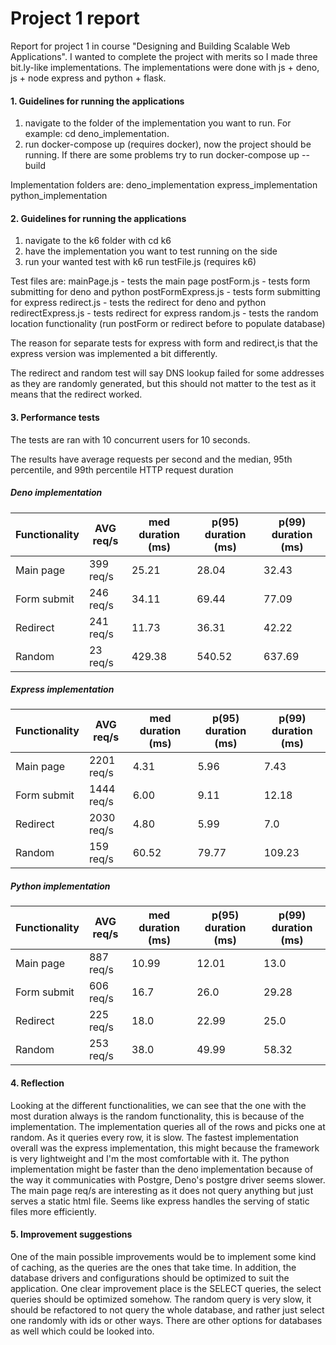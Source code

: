 # Project 1 report

Report for project 1 in course "Designing and Building Scalable Web Applications". I wanted to complete the project with merits so I made three bit.ly-like implementations.
The implementations were done with js + deno, js + node express and python + flask.

#### 1. Guidelines for running the applications
1. navigate to the folder of the implementation you want to run. For example: cd deno_implementation.
2. run docker-compose up (requires docker), now the project should be running. If there are some problems try to run docker-compose up --build

Implementation folders are:
deno_implementation
express_implementation
python_implementation

#### 2. Guidelines for running the applications
1. navigate to the k6 folder with cd k6
2. have the implementation you want to test running on the side
3. run your wanted test with k6 run testFile.js (requires k6)

Test files are:
mainPage.js - tests the main page
postForm.js - tests form submitting for deno and python
postFormExpress.js - tests form submitting for express
redirect.js - tests the redirect for deno and python
redirectExpress.js - tests redirect for express
random.js - tests the random location functionality (run postForm or redirect before to populate database)

The reason for separate tests for express with form and redirect,is that the express version was implemented a bit differently.

The redirect and random test will say DNS lookup failed for some addresses as they are randomly generated, but this should not matter to the test as it means that the redirect worked.

#### 3. Performance tests
The tests are ran with 10 concurrent users for 10 seconds.


The results have average requests per second and the median, 95th percentile, and 99th percentile HTTP request duration

##### Deno implementation #####

| Functionality | AVG req/s   | med duration (ms) | p(95) duration (ms)  | p(99) duration (ms) |
| -----------   | ----------- |------------------ | -------------------- | --------------------|           
| Main page     | 399 req/s   |       25.21       |          28.04       |       32.43         |
| Form submit   | 246 req/s   |       34.11       |          69.44       |       77.09         |
| Redirect      | 241 req/s   |       11.73       |          36.31       |       42.22         |
| Random        | 23  req/s   |       429.38      |         540.52       |      637.69         |

##### Express implementation #####

| Functionality | AVG req/s   | med duration (ms) | p(95) duration (ms)  | p(99) duration (ms) |
| -----------   | ----------- |------------------ | -------------------- | --------------------|           
| Main page     | 2201 req/s   |       4.31       |          5.96       |       7.43         |
| Form submit   | 1444 req/s   |       6.00       |          9.11       |       12.18         |
| Redirect      | 2030 req/s   |       4.80       |          5.99       |       7.0         |
| Random        | 159  req/s   |       60.52      |         79.77       |      109.23         |

##### Python implementation #####

| Functionality | AVG req/s   | med duration (ms) | p(95) duration (ms)  | p(99) duration (ms) |
| -----------   | ----------- |------------------ | -------------------- | --------------------|           
| Main page     | 887 req/s   |       10.99       |          12.01       |       13.0         |
| Form submit   | 606 req/s   |       16.7       |          26.0       |       29.28         |
| Redirect      | 225 req/s   |       18.0      |          22.99       |       25.0         |
| Random        | 253  req/s   |       38.0      |         49.99       |      58.32         |

#### 4. Reflection 
Looking at the different functionalities, we can see that the one with the most duration always is the random functionality, this is because of the implementation. The implementation queries all of the rows and picks one at random. As it queries every row, it is slow. The fastest implementation overall was the express implementation, this might because the framework is very lightweight and I'm the most comfortable with it. The python implementation might be faster than the deno implementation because of the way it communicaties with Postgre, Deno's postgre driver seems slower. 
The main page req/s are interesting as it does not query anything but just serves a static html file. Seems like express handles the serving of static files more efficiently.

#### 5. Improvement suggestions
One of the main possible improvements would be to implement some kind of caching, as the queries are the ones that take time. In addition, the database drivers and configurations should be optimized to suit the application. One clear improvement place is the SELECT queries, the select queries should be optimized somehow. The random query is very slow, it should be refactored to not query the whole database, and rather just select one randomly with ids or other ways. There are other options for databases as well which could be looked into.